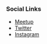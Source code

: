 ### Social Links
* [Meetup](https://www.meetup.com/OWASP-Ahmedabad-Chapter/)
* [Twitter](https://www.twitter.com/ahmowasp)
* [Instagram](https://www.instagram.com/owaspahm)



